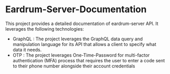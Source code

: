 # Eardrum-Server-Documentation
This project provides a detailed documentation of eardrum-server API. It leverages the following technologies:
* GraphQL : The project leverages the GraphQL data query and manipulation language for its API that allows a client to specify what data it needs.
* OTP    : The project leverages One-Time-Password for multi-factor authentication (MFA) process that requires the user to enter a code sent to their phone number alongside their account credentials
